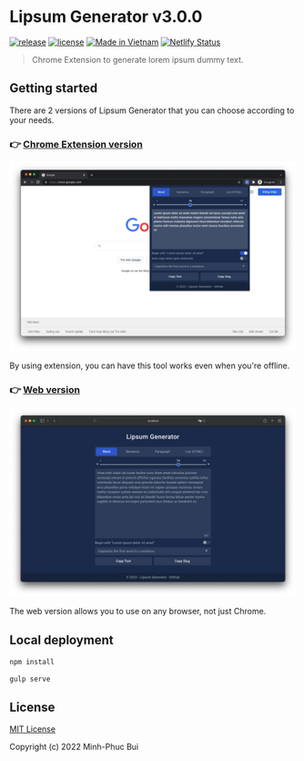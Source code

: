 # Lipsum Generator v3.0.0

[![release](https://badgen.net/github/release/phucbm/lipsum-generator/?cache=600)](https://github.com/phucbm/lipsum-generator/releases/latest)
[![license](https://badgen.net/github/license/phucbm/lipsum-generator/)](https://github.com/phucbm/lipsum-generator/blob/main/LICENSE)
[![Made in Vietnam](https://raw.githubusercontent.com/webuild-community/badge/master/svg/made.svg)](https://webuild.community)
[![Netlify Status](https://api.netlify.com/api/v1/badges/e472906a-3df7-4e0f-9515-9c55ba356c28/deploy-status)](https://app.netlify.com/sites/lipsum-generator/deploys)

> Chrome Extension to generate lorem ipsum dummy text.

## Getting started

There are 2 versions of Lipsum Generator that you can choose according to your needs.

### 👉 **[Chrome Extension version](https://chrome.google.com/webstore/detail/lipsum-generator/fepopmflofkppphpkfjdbmimglkeifna)**

![](assets/img/screenshot-extension.png)

By using extension, you can have this tool works even when you're offline.

### 👉 **[Web version](https://lipsum-generator.netlify.app)**

![](assets/img/screenshot-web-app.png)

The web version allows you to use on any browser, not just Chrome.

## Local deployment

```text
npm install
```

```text
gulp serve
```

## License

[MIT License](https://github.com/phucbm/lipsum-generator/blob/main/LICENSE)

Copyright (c) 2022 Minh-Phuc Bui
